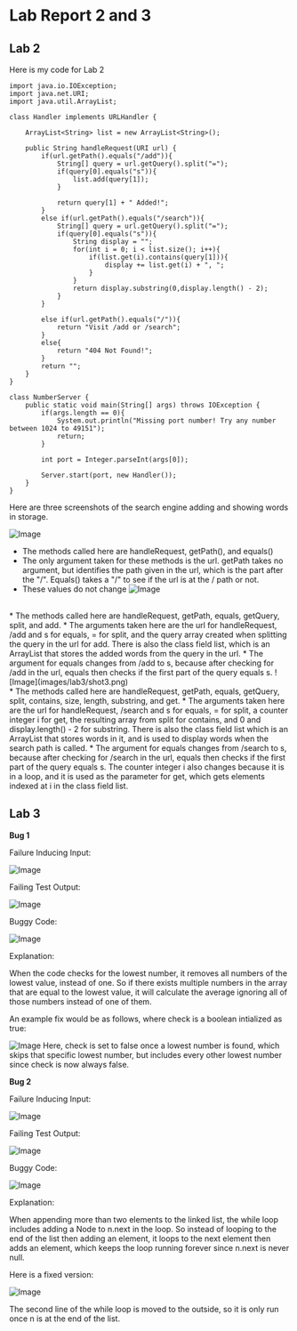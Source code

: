 # Lab Report 2 and 3

## Lab 2

Here is my code for Lab 2

```
import java.io.IOException;
import java.net.URI;
import java.util.ArrayList;

class Handler implements URLHandler {

    ArrayList<String> list = new ArrayList<String>();

    public String handleRequest(URI url) {
        if(url.getPath().equals("/add")){
            String[] query = url.getQuery().split("=");
            if(query[0].equals("s")){
                list.add(query[1]);
            }

            return query[1] + " Added!";
        }
        else if(url.getPath().equals("/search")){
            String[] query = url.getQuery().split("=");
            if(query[0].equals("s")){
                String display = "";
                for(int i = 0; i < list.size(); i++){
                    if(list.get(i).contains(query[1])){
                        display += list.get(i) + ", ";
                    }
                }
                return display.substring(0,display.length() - 2);
            }
        }

        else if(url.getPath().equals("/")){
            return "Visit /add or /search";
        }
        else{
            return "404 Not Found!";
        }
        return "";
    }
}

class NumberServer {
    public static void main(String[] args) throws IOException {
        if(args.length == 0){
            System.out.println("Missing port number! Try any number between 1024 to 49151");
            return;
        }

        int port = Integer.parseInt(args[0]);

        Server.start(port, new Handler());
    }
}

```

Here are three screenshots of the search engine adding and showing words in storage.

![Image](images/lab3/shot1.png)
<br />
* The methods called here are handleRequest, getPath(), and equals()
* The only argument taken for these methods is the url. getPath takes no argument, but identifies the path given in the url, which is the part after the "/". Equals() takes a "/" to see if the url is at the / path or not. 
*   These values do not change
![Image](images/lab3/shot2.png)
<br />
* The methods called here are handleRequest, getPath, equals, getQuery, split, and add.
* The arguments taken here are the url for handleRequest, /add and s for equals, = for split, and the query array created when splitting the query in the url for add. There is also the class field list, which is an ArrayList that stores the added words from the query in the url.
* The argument for equals changes from /add to s, because after checking for /add in the url, equals then checks if the first part of the query equals s.
![Image](images/lab3/shot3.png)
<br />
* The methods called here are handleRequest, getPath, equals, getQuery, split, contains, size, length, substring, and get.
* The arguments taken here are the url for handleRequest, /search and s for equals, = for split, a counter integer i for get, the resulting array from split for contains, and 0 and display.length() - 2 for substring. There is also the class field list which is an ArrayList that stores words in it, and is used to display words when the search path is called.
* The argument for equals changes from /search to s, because after checking for /search in the url, equals then checks if the first part of the query equals s. The counter integer i also changes because it is in a loop, and it is used as the parameter for get, which gets elements indexed at i in the class field list.

## Lab 3

**Bug 1**

Failure Inducing Input:

![Image](images/lab3/bug1%20failure.png)

Failing Test Output:

![Image](images/lab3/bug%201%20symptom.png)

Buggy Code:

![Image](images/lab3/bug%201%20bug.png)

Explanation:

When the code checks for the lowest number, it removes all numbers of the lowest value, instead of one. So if there exists multiple numbers in the array that are equal to the lowest value, it will calculate the average ignoring all of those numbers instead of one of them.

An example fix would be as follows, where check is a boolean intialized as true:

![Image](images/lab3/bug%201%20fix.png)
Here, check is set to false once a lowest number is found, which skips that specific lowest number, but includes every other lowest number since check is now always false.

**Bug 2**

Failure Inducing Input:

![Image](images/lab3/bug%202%20failure.png)

Failing Test Output:

![Image](images/lab3/bug%202%20symptom.png)

Buggy Code:

![Image](images/lab3/bug%202%20bug.png)

Explanation:

When appending more than two elements to the linked list, the while loop includes adding a Node to n.next in the loop. So instead of looping to the end of the list then adding an element, it loops to the next element then adds an element, which keeps the loop running forever since n.next is never null.

Here is a fixed version:

![Image](images/lab3/bug%202%20fix.png)

The second line of the while loop is moved to the outside, so it is only run once n is at the end of the list.